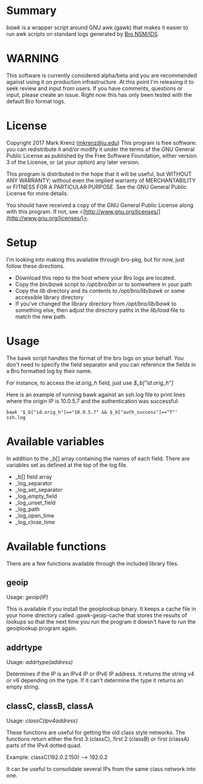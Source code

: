 
# Summary

_bawk_ is a wrapper script around GNU awk (gawk) that makes it easier
to run awk scripts on standard logs generated by [Bro NSM/IDS](https://www.bro.org).

# WARNING

This software is currently considered alpha/beta and you are recommended
against using it on production infrastructure. At this point I'm releasing
it to seek review and input from users. If you have comments, questions or
input, please create an issue. Right now this has only been tested with the
default Bro format logs.

# License

Copyright 2017 Mark Krenz (mkrenz@iu.edu)
This program is free software: you can redistribute it and/or modify
it under the terms of the GNU General Public License as published by
the Free Software Foundation, either version 3 of the License, or
(at your option) any later version.

This program is distributed in the hope that it will be useful,
but WITHOUT ANY WARRANTY; without even the implied warranty of
MERCHANTABILITY or FITNESS FOR A PARTICULAR PURPOSE.  See the
GNU General Public License for more details.

You should have received a copy of the GNU General Public License
along with this program.  If not, see <[http://www.gnu.org/licenses/](http://www.gnu.org/licenses/)>.

# Setup

I'm looking into making this available through bro-pkg, but for now, just
follow these directions.

* Download this repo to the host where your Bro logs are located.
* Copy the _bin/bawk_ script to _/opt/bro/bin_ or to somewhere in your path
* Copy the _lib_ directory and its contents to _/opt/bro/lib/bawk_ or some accessible library directory
* If you've changed the library directory from _/opt/bro/lib/bawk_ to something else, then adjust the directory paths in the _lib/load_ file to match the new path.


# Usage

The bawk script handles the format of the bro logs on your behalf. You don't
need to specify the field separator and you can reference the fields in a
Bro formatted log by their name.

For instance, to access the *id.orig_h* field, just use *$_b["id.orig_h"]*

Here is an example of running bawk against an ssh.log file to print lines
where the origin IP is 10.0.5.7 and the authentication was successful:

`bawk '$_b["id.orig_h"]=="10.0.5.7" && $_b["auth_success"]=="T"' ssh.log`


# Available variables

In addition to the \_b[] array containing the names of each field.
There are variables set as defined at the top of the log file.

* \_b[] field array
* \_log\_separator
* \_log\_set\_separator
* \_log\_empty\_field
* \_log\_unset\_field
* \_log\_path
* \_log\_open\_time
* \_log\_close\_time

# Available functions

There are a few functions available through the included library files.

## geoip

Usage: *geoip(IP)*

This is available if you install the geoiplookup binary. It keeps a cache file
in your home directory called .gawk-geoip-cache that stores the results of
lookups so that the next time you run the program it doesn't have to run the
geoiplookup program again.

## addrtype

Usage: *addrtype(address)*

Determines if the IP is an IPv4 IP or IPv6 IP address. It returns the string v4
or v6 depending on the type. If it can't determine the type it returns an empty
string.

## classC, classB, classA

Usage: *classC(ipv4address)*

These functions are useful for getting the old class style networks. The
functions return either the first 3 (classC), first 2 (classB) or first (classA)
parts of the IPv4 dotted quad.

Example: classC(192.0.2.150) --> 192.0.2

It can be useful to consolidate several IPs from the same class network into one.


